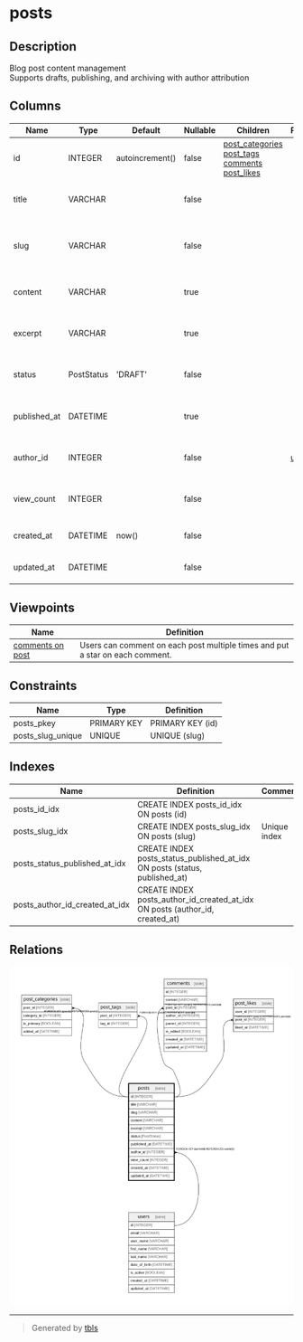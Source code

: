 # posts

## Description

Blog post content management  
Supports drafts, publishing, and archiving with author attribution

## Columns

| Name | Type | Default | Nullable | Children | Parents | Comment |
| ---- | ---- | ------- | -------- | -------- | ------- | ------- |
| id | INTEGER | autoincrement() | false | [post_categories](post_categories.md) [post_tags](post_tags.md) [comments](comments.md) [post_likes](post_likes.md) |  | Unique post identifier |
| title | VARCHAR |  | false |  |  | Post title displayed in listings and detail view |
| slug | VARCHAR |  | false |  |  | URL-friendly post identifier for SEO |
| content | VARCHAR |  | true |  |  | Main post content in markdown format |
| excerpt | VARCHAR |  | true |  |  | Short summary for post previews |
| status | PostStatus | 'DRAFT' | false |  |  | Publication status for content workflow |
| published_at | DATETIME |  | true |  |  | Timestamp when post was published |
| author_id | INTEGER |  | false |  | [users](users.md) | Author reference for content attribution |
| view_count | INTEGER |  | false |  |  | Number of times post has been viewed |
| created_at | DATETIME | now() | false |  |  | Post creation timestamp |
| updated_at | DATETIME |  | false |  |  | Last modification timestamp |

## Viewpoints

| Name | Definition |
| ---- | ---------- |
| [comments on post](viewpoint-0.md) | Users can comment on each post multiple times and put a star on each comment. |

## Constraints

| Name | Type | Definition |
| ---- | ---- | ---------- |
| posts_pkey | PRIMARY KEY | PRIMARY KEY (id) |
| posts_slug_unique | UNIQUE | UNIQUE (slug) |

## Indexes

| Name | Definition | Comment |
| ---- | ---------- | ------- |
| posts_id_idx | CREATE INDEX posts_id_idx ON posts (id) |  |
| posts_slug_idx | CREATE INDEX posts_slug_idx ON posts (slug) | Unique index |
| posts_status_published_at_idx | CREATE INDEX posts_status_published_at_idx ON posts (status, published_at) |  |
| posts_author_id_created_at_idx | CREATE INDEX posts_author_id_created_at_idx ON posts (author_id, created_at) |  |

## Relations

![er](posts.svg)

---

> Generated by [tbls](https://github.com/k1LoW/tbls)
